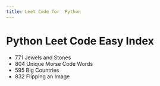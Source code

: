 ```yaml
---
title: Leet Code for  Python
---
```

# Python Leet Code Easy Index
* 771 Jewels and Stones
* 804 Unique Morse Code Words
* 595 Big Countries
* 832 Flipping an Image